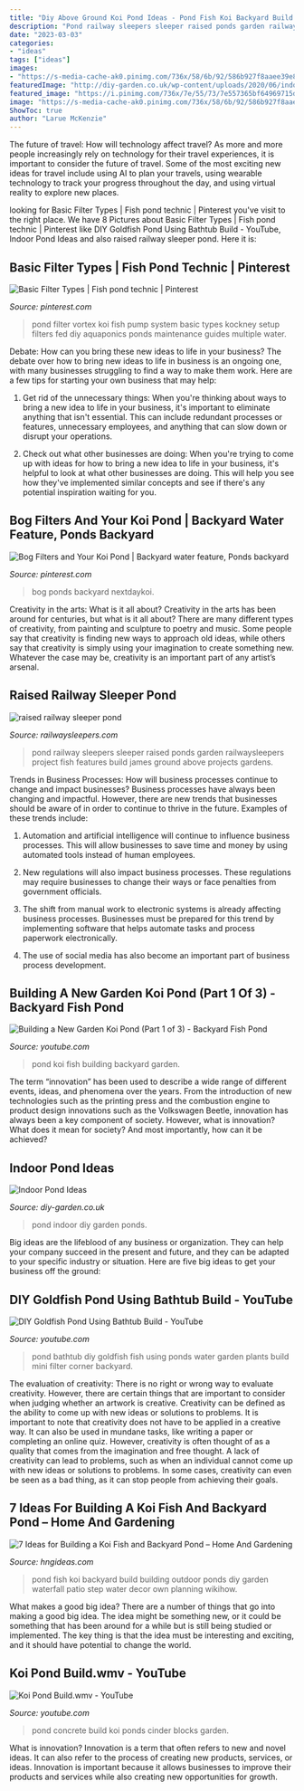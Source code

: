 ```yaml
---
title: "Diy Above Ground Koi Pond Ideas - Pond Fish Koi Backyard Build Building Outdoor Ponds Diy Garden Waterfall Patio Step Water Decor Own Planning Wikihow"
description: "Pond railway sleepers sleeper raised ponds garden railwaysleepers project fish features build james ground above projects gardens"
date: "2023-03-03"
categories:
- "ideas"
tags: ["ideas"]
images:
- "https://s-media-cache-ak0.pinimg.com/736x/58/6b/92/586b927f8aaee39e8ae5f83aabfd9293--vortex-filter-pond-maintenance.jpg"
featuredImage: "http://diy-garden.co.uk/wp-content/uploads/2020/06/indoor-pond-ideas-2.jpg"
featured_image: "https://i.pinimg.com/736x/7e/55/73/7e557365bf64969715dfbdbef4e06497.jpg"
image: "https://s-media-cache-ak0.pinimg.com/736x/58/6b/92/586b927f8aaee39e8ae5f83aabfd9293--vortex-filter-pond-maintenance.jpg"
ShowToc: true
author: "Larue McKenzie"
---
```



The future of travel: How will technology affect travel?
As more and more people increasingly rely on technology for their travel experiences, it is important to consider the future of travel. Some of the most exciting new ideas for travel include using AI to plan your travels, using wearable technology to track your progress throughout the day, and using virtual reality to explore new places.

	

		
looking for Basic Filter Types | Fish pond technic | Pinterest you've visit to the right place. We have 8 Pictures about Basic Filter Types | Fish pond technic | Pinterest like DIY Goldfish Pond Using Bathtub Build - YouTube, Indoor Pond Ideas and also raised railway sleeper pond. Here it is:
		
    
## Basic Filter Types | Fish Pond Technic | Pinterest

<img loading=lazy src="https://s-media-cache-ak0.pinimg.com/736x/58/6b/92/586b927f8aaee39e8ae5f83aabfd9293--vortex-filter-pond-maintenance.jpg" onerror="this.onerror=null;this.src='https://tse1.mm.bing.net/th?id=OIP.D79FLR5Lq3wtEtJ23PtwTwAAAA&amp;pid=15.1';" alt="Basic Filter Types | Fish pond technic | Pinterest">

_Source: pinterest.com_

>pond filter vortex koi fish pump system basic types kockney setup filters fed diy aquaponics ponds maintenance guides multiple water. 

	

Debate: How can you bring these new ideas to life in your business?
The debate over how to bring new ideas to life in business is an ongoing one, with many businesses struggling to find a way to make them work. Here are a few tips for starting your own business that may help: 
1. Get rid of the unnecessary things: When you're thinking about ways to bring a new idea to life in your business, it's important to eliminate anything that isn't essential. This can include redundant processes or features, unnecessary employees, and anything that can slow down or disrupt your operations. 

2. Check out what other businesses are doing: When you're trying to come up with ideas for how to bring a new idea to life in your business, it's helpful to look at what other businesses are doing. This will help you see how they've implemented similar concepts and see if there's any potential inspiration waiting for you.

    
## Bog Filters And Your Koi Pond | Backyard Water Feature, Ponds Backyard

<img loading=lazy src="https://i.pinimg.com/736x/7e/55/73/7e557365bf64969715dfbdbef4e06497.jpg" onerror="this.onerror=null;this.src='https://tse1.mm.bing.net/th?id=OIP.Me99lbSLM2-b7U3TIKxvxQHaHa&amp;pid=15.1';" alt="Bog Filters and Your Koi Pond | Backyard water feature, Ponds backyard">

_Source: pinterest.com_

>bog ponds backyard nextdaykoi. 

	

Creativity in the arts: What is it all about?
Creativity in the arts has been around for centuries, but what is it all about? There are many different types of creativity, from painting and sculpture to poetry and music. Some people say that creativity is finding new ways to approach old ideas, while others say that creativity is simply using your imagination to create something new. Whatever the case may be, creativity is an important part of any artist’s arsenal.

    
## Raised Railway Sleeper Pond

<img loading=lazy src="https://www.railwaysleepers.com/files/images/project/PondProject260_lg.jpg" onerror="this.onerror=null;this.src='https://tse3.mm.bing.net/th?id=OIP.k-BfhaRnvoQ5Mx0MuHmIHAHaFj&amp;pid=15.1';" alt="raised railway sleeper pond">

_Source: railwaysleepers.com_

>pond railway sleepers sleeper raised ponds garden railwaysleepers project fish features build james ground above projects gardens. 

	

Trends in Business Processes: How will business processes continue to change and impact businesses?
Business processes have always been changing and impactful. However, there are new trends that businesses should be aware of in order to continue to thrive in the future. Examples of these trends include:
1. Automation and artificial intelligence will continue to influence business processes. This will allow businesses to save time and money by using automated tools instead of human employees.

2. New regulations will also impact business processes. These regulations may require businesses to change their ways or face penalties from government officials.

3. The shift from manual work to electronic systems is already affecting business processes. Businesses must be prepared for this trend by implementing software that helps automate tasks and process paperwork electronically.

4. The use of social media has also become an important part of business process development.

    
## Building A New Garden Koi Pond (Part 1 Of 3) - Backyard Fish Pond

<img loading=lazy src="https://i.ytimg.com/vi/hU7gXWuTIUk/maxresdefault.jpg" onerror="this.onerror=null;this.src='https://tse2.mm.bing.net/th?id=OIP.RpptoADcBZ_2E8aq4FE-3QHaEK&amp;pid=15.1';" alt="Building a New Garden Koi Pond (Part 1 of 3) - Backyard Fish Pond">

_Source: youtube.com_

>pond koi fish building backyard garden. 

	

The term “innovation” has been used to describe a wide range of different events, ideas, and phenomena over the years. From the introduction of new technologies such as the printing press and the combustion engine to product design innovations such as the Volkswagen Beetle, innovation has always been a key component of society. However, what is innovation? What does it mean for society? And most importantly, how can it be achieved?

    
## Indoor Pond Ideas

<img loading=lazy src="http://diy-garden.co.uk/wp-content/uploads/2020/06/indoor-pond-ideas-2.jpg" onerror="this.onerror=null;this.src='https://tse4.mm.bing.net/th?id=OIP.VYtGniqNXFxeuFkGzj9ndgHaJ4&amp;pid=15.1';" alt="Indoor Pond Ideas">

_Source: diy-garden.co.uk_

>pond indoor diy garden ponds. 

	

Big ideas are the lifeblood of any business or organization. They can help your company succeed in the present and future, and they can be adapted to your specific industry or situation. Here are five big ideas to get your business off the ground: 

    
## DIY Goldfish Pond Using Bathtub Build - YouTube

<img loading=lazy src="https://i.ytimg.com/vi/BOnpWIIPN7I/maxresdefault.jpg" onerror="this.onerror=null;this.src='https://tse2.mm.bing.net/th?id=OIP.HnKFtwAn4m52fBxYO5GMWgHaEK&amp;pid=15.1';" alt="DIY Goldfish Pond Using Bathtub Build - YouTube">

_Source: youtube.com_

>pond bathtub diy goldfish fish using ponds water garden plants build mini filter corner backyard. 

	

The evaluation of creativity: There is no right or wrong way to evaluate creativity. However, there are certain things that are important to consider when judging whether an artwork is creative.
Creativity can be defined as the ability to come up with new ideas or solutions to problems. It is important to note that creativity does not have to be applied in a creative way. It can also be used in mundane tasks, like writing a paper or completing an online quiz. However, creativity is often thought of as a quality that comes from the imagination and free thought. A lack of creativity can lead to problems, such as when an individual cannot come up with new ideas or solutions to problems. In some cases, creativity can even be seen as a bad thing, as it can stop people from achieving their goals.

    
## 7 Ideas For Building A Koi Fish And Backyard Pond – Home And Gardening

<img loading=lazy src="http://hngideas.com/wp-content/uploads/2015/12/DIY-Fish-Pond.jpg" onerror="this.onerror=null;this.src='https://tse1.mm.bing.net/th?id=OIP.cQo-eQwlhUIafAYJyCIUOAHaFY&amp;pid=15.1';" alt="7 Ideas for Building a Koi Fish and Backyard Pond – Home And Gardening">

_Source: hngideas.com_

>pond fish koi backyard build building outdoor ponds diy garden waterfall patio step water decor own planning wikihow. 

	

What makes a good big idea?
There are a number of things that go into making a good big idea. The idea might be something new, or it could be something that has been around for a while but is still being studied or implemented. The key thing is that the idea must be interesting and exciting, and it should have potential to change the world.

    
## Koi Pond Build.wmv - YouTube

<img loading=lazy src="https://i.ytimg.com/vi/2kV4mQty5nw/maxresdefault.jpg" onerror="this.onerror=null;this.src='https://tse3.mm.bing.net/th?id=OIP.SN97sPs7mIb3WE_-qy8krgHaEK&amp;pid=15.1';" alt="Koi Pond Build.wmv - YouTube">

_Source: youtube.com_

>pond concrete build koi ponds cinder blocks garden. 

	

What is innovation?
Innovation is a term that often refers to new and novel ideas. It can also refer to the process of creating new products, services, or ideas. Innovation is important because it allows businesses to improve their products and services while also creating new opportunities for growth.

